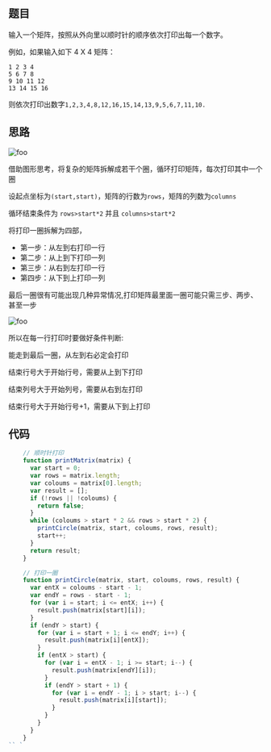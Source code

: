 <!--
 * @Author: 朽木白
 * @Date: 2022-09-03 15:43:47
 * @LastEditors: 1547702880@qq.com
 * @LastEditTime: 2022-09-03 17:15:38
 * @Description:
-->

## 题目

输入一个矩阵，按照从外向里以顺时针的顺序依次打印出每一个数字。

例如，如果输入如下 4 X 4 矩阵：

```
1 2 3 4
5 6 7 8
9 10 11 12
13 14 15 16
```

则依次打印出数字`1,2,3,4,8,12,16,15,14,13,9,5,6,7,11,10.`

## 思路

<img src="/js/顺时针打印矩阵.png" alt="foo">

借助图形思考，将复杂的矩阵拆解成若干个圈，循环打印矩阵，每次打印其中一个圈

设起点坐标为`(start,start)`，矩阵的行数为`rows`，矩阵的列数为`columns`

循环结束条件为 `rows>start*2` 并且 `columns>start*2`

将打印一圈拆解为四部，

- 第一步：从左到右打印一行
- 第二步：从上到下打印一列
- 第三步：从右到左打印一行
- 第四步：从下到上打印一列

最后一圈很有可能出现几种异常情况,打印矩阵最里面一圈可能只需三步、两步、甚至一步

<img src="/js/打印矩阵异常情况.png" alt="foo">

所以在每一行打印时要做好条件判断:

能走到最后一圈，从左到右必定会打印

结束行号大于开始行号，需要从上到下打印

结束列号大于开始列号，需要从右到左打印

结束行号大于开始行号+1，需要从下到上打印

## 代码

```js
    // 顺时针打印
    function printMatrix(matrix) {
      var start = 0;
      var rows = matrix.length;
      var coloums = matrix[0].length;
      var result = [];
      if (!rows || !coloums) {
        return false;
      }
      while (coloums > start * 2 && rows > start * 2) {
        printCircle(matrix, start, coloums, rows, result);
        start++;
      }
      return result;
    }

    // 打印一圈
    function printCircle(matrix, start, coloums, rows, result) {
      var entX = coloums - start - 1;
      var endY = rows - start - 1;
      for (var i = start; i <= entX; i++) {
        result.push(matrix[start][i]);
      }
      if (endY > start) {
        for (var i = start + 1; i <= endY; i++) {
          result.push(matrix[i][entX]);
        }
        if (entX > start) {
          for (var i = entX - 1; i >= start; i--) {
            result.push(matrix[endY][i]);
          }
          if (endY > start + 1) {
            for (var i = endY - 1; i > start; i--) {
              result.push(matrix[i][start]);
            }
          }
        }
      }
    }
`` `
```
